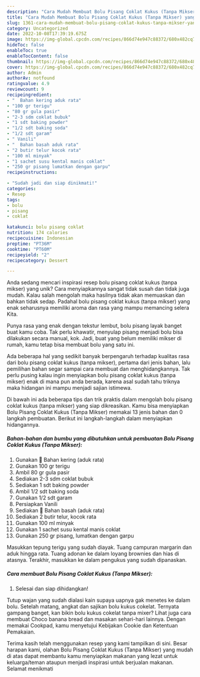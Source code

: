 ```yaml
---
description: "Cara Mudah Membuat Bolu Pisang Coklat Kukus (Tanpa Mikser) yang Lezat Sekali"
title: "Cara Mudah Membuat Bolu Pisang Coklat Kukus (Tanpa Mikser) yang Lezat Sekali"
slug: 1361-cara-mudah-membuat-bolu-pisang-coklat-kukus-tanpa-mikser-yang-lezat-sekali
category: Uncategorized
date: 2022-10-08T17:39:19.675Z
image: https://img-global.cpcdn.com/recipes/866d74e947c88372/680x482cq70/bolu-pisang-coklat-kukus-tanpa-mikser-foto-resep-utama.jpg
hideToc: false
enableToc: true
enableTocContent: false
thumbnail: https://img-global.cpcdn.com/recipes/866d74e947c88372/680x482cq70/bolu-pisang-coklat-kukus-tanpa-mikser-foto-resep-utama.jpg
cover: https://img-global.cpcdn.com/recipes/866d74e947c88372/680x482cq70/bolu-pisang-coklat-kukus-tanpa-mikser-foto-resep-utama.jpg
author: Admin
authorAv: notfound
ratingvalue: 4.9
reviewcount: 9
recipeingredient:
- "  Bahan kering aduk rata"
- "100 gr terigu"
- "80 gr gula pasir"
- "2-3 sdm coklat bubuk"
- "1 sdt baking powder"
- "1/2 sdt baking soda"
- "1/2 sdt garam"
- " Vanili"
- "  Bahan basah aduk rata"
- "2 butir telur kocok rata"
- "100 ml minyak"
- "1 sachet susu kental manis coklat"
- "250 gr pisang lumatkan dengan garpu"
recipeinstructions:

- "Sudah jadi dan siap dinikmati!"
categories:
- Resep
tags:
- bolu
- pisang
- coklat

katakunci: bolu pisang coklat 
nutrition: 174 calories
recipecuisine: Indonesian
preptime: "PT36M"
cooktime: "PT60M"
recipeyield: "2"
recipecategory: Dessert

---
```





Anda sedang mencari inspirasi resep bolu pisang coklat kukus (tanpa mikser) yang unik? Cara menyiapkannya sangat tidak susah dan tidak juga mudah. Kalau salah mengolah maka hasilnya tidak akan memuaskan dan bahkan tidak sedap. Padahal bolu pisang coklat kukus (tanpa mikser) yang enak seharusnya memiliki aroma dan rasa yang mampu memancing selera Kita.





Punya rasa yang enak dengan tekstur lembut, bolu pisang layak banget buat kamu coba. Tak perlu khawatir, menyulap pisang menjadi bolu bisa dilakukan secara manual, kok. Jadi, buat yang belum memiliki mikser di rumah, kamu tetap bisa membuat bolu yang satu ini.

Ada beberapa hal yang sedikit banyak berpengaruh terhadap kualitas rasa dari bolu pisang coklat kukus (tanpa mikser), pertama dari jenis bahan, lalu pemilihan bahan segar sampai cara membuat dan menghidangkannya. Tak perlu pusing kalau ingin menyiapkan bolu pisang coklat kukus (tanpa mikser) enak di mana pun anda berada, karena asal sudah tahu triknya maka hidangan ini mampu menjadi sajian istimewa.






Di bawah ini ada beberapa tips dan trik praktis dalam mengolah bolu pisang coklat kukus (tanpa mikser) yang siap dikreasikan. Kamu bisa menyiapkan Bolu Pisang Coklat Kukus (Tanpa Mikser) memakai 13 jenis bahan dan 0 langkah pembuatan. Berikut ini langkah-langkah dalam menyiapkan hidangannya.

<!--inarticleads1-->

##### Bahan-bahan dan bumbu yang dibutuhkan untuk pembuatan Bolu Pisang Coklat Kukus (Tanpa Mikser):

1. Gunakan  🍰 Bahan kering (aduk rata)
1. Gunakan 100 gr terigu
1. Ambil 80 gr gula pasir
1. Sediakan 2-3 sdm coklat bubuk
1. Sediakan 1 sdt baking powder
1. Ambil 1/2 sdt baking soda
1. Gunakan 1/2 sdt garam
1. Persiapkan  Vanili
1. Sediakan  🍰 Bahan basah (aduk rata)
1. Sediakan 2 butir telur, kocok rata
1. Gunakan 100 ml minyak
1. Gunakan 1 sachet susu kental manis coklat
1. Gunakan 250 gr pisang, lumatkan dengan garpu


Masukkan tepung terigu yang sudah diayak. Tuang campuran margarin dan aduk hingga rata. Tuang adonan ke dalam loyang brownies dan hias di atasnya. Terakhir, masukkan ke dalam pengukus yang sudah dipanaskan. 

<!--inarticleads2-->

##### Cara membuat Bolu Pisang Coklat Kukus (Tanpa Mikser):


1. Selesai dan siap dihidangkan!

Tutup wajan yang sudah dialasi kain supaya uapnya gak menetes ke dalam bolu. Setelah matang, angkat dan sajikan bolu kukus cokelat. Ternyata gampang banget, kan bikin bolu kukus cokelat tanpa mixer? Lihat juga cara membuat Choco banana bread dan masakan sehari-hari lainnya. Dengan memakai Cookpad, kamu menyetujui Kebijakan Cookie dan Ketentuan Pemakaian. 

Terima kasih telah menggunakan resep yang kami tampilkan di sini. Besar harapan kami, olahan Bolu Pisang Coklat Kukus (Tanpa Mikser) yang mudah di atas dapat membantu kamu menyiapkan makanan yang lezat untuk keluarga/teman ataupun menjadi inspirasi untuk berjualan makanan. Selamat menikmati
